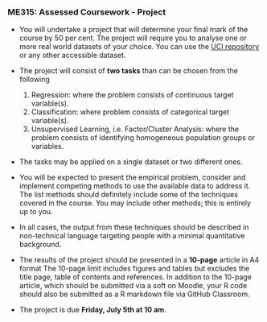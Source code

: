 ### ME315: Assessed Coursework - Project

*	You will undertake a project that will determine your final mark of the course by 50 per cent. The project will require you to analyse one or more real world datasets of your choice. You can use the [UCI repository](https://archive.ics.uci.edu/ml/index.php) or any other accessible dataset. 

*	The project will consist of **two tasks** than can be chosen from the following 
    1. Regression: where the problem consists of continuous target variable(s). 
    2.	Classification: where problem consists of categorical target variable(s). 
    3.	Unsupervised Learning, i.e. Factor/Cluster Analysis: where the problem consists of identifying homogeneous population groups or variables.

*	The tasks may be applied on a single dataset or two different ones.

*	You will be expected to present the empirical problem, consider and implement competing methods to use the available data to address it. The list methods should definitely include some of the techniques covered in the course. You may include other methods; this is entirely up to you.  

*	In all cases, the output from these techniques should be described in non-technical language targeting people with a minimal quantitative background.

*	The results of the project should be presented in a **10-page** article in A4 format The 10-page limit includes figures and tables but excludes the title page, table of contents and references.  In addition to the 10-page article, which should be submitted via a soft on Moodle, your R code should also be submitted as a R markdown file via GitHub Classroom.

*	The project is due **Friday, July 5th at 10 am**.
